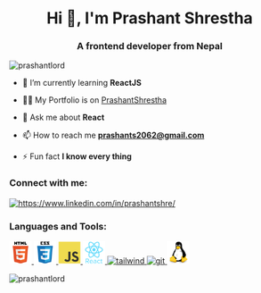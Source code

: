 <h1 align="center">Hi 👋, I'm Prashant Shrestha</h1>
<h3 align="center">A frontend developer from Nepal</h3>

<p align="left"> <img src="https://komarev.com/ghpvc/?username=prashantlord&label=Profile%20views&color=0e75b6&style=flat" alt="prashantlord" /> </p>

- 🌱 I’m currently learning **ReactJS**

- 👨‍💻 My Portfolio is on  <a href="www.prashantshrestha0.com.np" target="_blank">PrashantShrestha</a>

- 💬 Ask me about **React**

- 📫 How to reach me **prashants2062@gmail.com**

- ⚡ Fun fact **I know every thing**

<h3 align="left">Connect with me:</h3>
<p align="left">
<a href="https://www.linkedin.com/in/prashantshre/" target="blank"><img align="center" src="https://raw.githubusercontent.com/rahuldkjain/github-profile-readme-generator/master/src/images/icons/Social/linked-in-alt.svg" alt="https://www.linkedin.com/in/prashantshre/" height="30" width="40" /></a>
</p>

<h3 align="left">Languages and Tools:</h3>
<p align="left"> 
    <a href="https://www.w3.org/html/" target="_blank" rel="noreferrer"> <img src="https://raw.githubusercontent.com/devicons/devicon/master/icons/html5/html5-original-wordmark.svg" alt="html5" width="40" height="40"/> </a>
  <a href="https://www.w3schools.com/css/" target="_blank" rel="noreferrer"> <img src="https://raw.githubusercontent.com/devicons/devicon/master/icons/css3/css3-original-wordmark.svg" alt="css3" width="40" height="40"/> </a>
  <a href="https://developer.mozilla.org/en-US/docs/Web/JavaScript" target="_blank" rel="noreferrer"> <img src="https://raw.githubusercontent.com/devicons/devicon/master/icons/javascript/javascript-original.svg" alt="javascript" width="40" height="40"/> </a>
  <a href="https://reactjs.org/" target="_blank" rel="noreferrer"> <img src="https://raw.githubusercontent.com/devicons/devicon/master/icons/react/react-original-wordmark.svg" alt="react" width="40" height="40"/> </a>
  <a href="https://tailwindcss.com/" target="_blank" rel="noreferrer"> <img src="https://www.vectorlogo.zone/logos/tailwindcss/tailwindcss-icon.svg" alt="tailwind" width="40" height="40"/> </a>
    <a href="https://git-scm.com/" target="_blank" rel="noreferrer"> <img src="https://www.vectorlogo.zone/logos/git-scm/git-scm-icon.svg" alt="git" width="40" height="40"/> </a>
   <a href="https://www.linux.org/" target="_blank" rel="noreferrer"> <img src="https://raw.githubusercontent.com/devicons/devicon/master/icons/linux/linux-original.svg" alt="linux" width="40" height="40"/> </a>
</p>

<p ><img align="center" src="https://github-readme-stats.vercel.app/api/top-langs?username=prashantlord&show_icons=true&locale=en&layout=compact" alt="prashantlord" /></p>

